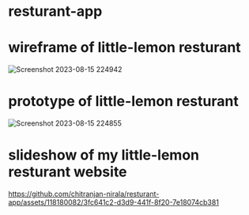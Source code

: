 # resturant-app
# wireframe of little-lemon resturant
![Screenshot 2023-08-15 224942](https://github.com/chitranjan-nirala/resturant-app/assets/118180082/67379c1c-eb30-4e96-8c80-f7cc5dcfca59)

# prototype of little-lemon resturant
![Screenshot 2023-08-15 224855](https://github.com/chitranjan-nirala/resturant-app/assets/118180082/bf38b6fc-f769-4277-9359-c8126e17bbdb)

# slideshow of my little-lemon resturant website
https://github.com/chitranjan-nirala/resturant-app/assets/118180082/3fc641c2-d3d9-441f-8f20-7e18074cb381
